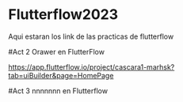 # Flutterflow2023
Aqui estaran los link de las practicas de flutterflow

#Act 2 Orawer en FlutterFlow

https://app.flutterflow.io/project/cascara1-marhsk?tab=uiBuilder&page=HomePage

#Act 3 nnnnnnn en Flutterflow
